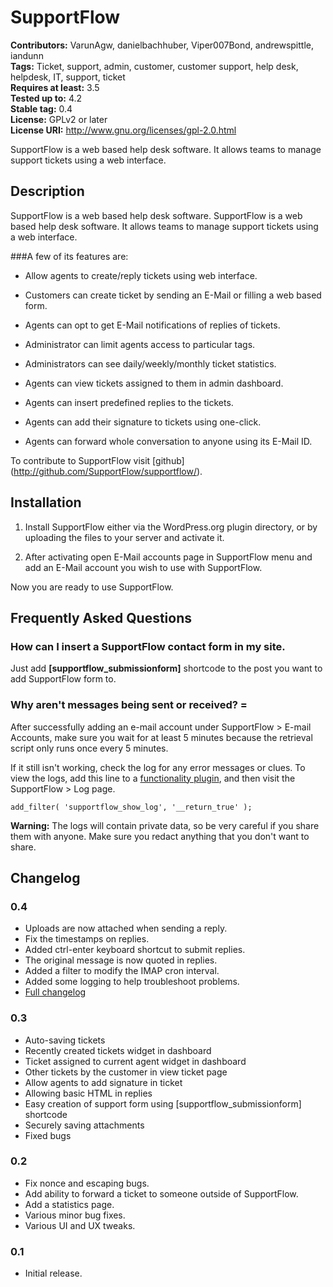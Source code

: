 # SupportFlow #
**Contributors:** VarunAgw, danielbachhuber, Viper007Bond, andrewspittle, iandunn  
**Tags:** Ticket, support, admin, customer, customer support, help desk, helpdesk, IT, support, ticket  
**Requires at least:** 3.5  
**Tested up to:** 4.2  
**Stable tag:** 0.4  
**License:** GPLv2 or later  
**License URI:** http://www.gnu.org/licenses/gpl-2.0.html  

SupportFlow is a web based help desk software. It allows teams to manage support tickets using a web interface.

## Description ##
SupportFlow is a web based help desk software. SupportFlow is a web based help desk software. It allows teams to manage support tickets using a web interface.

###A few of its features are:

+ Allow agents to create/reply tickets using web interface.

+ Customers can create ticket by sending an E-Mail or filling a web based form.

+ Agents can opt to get E-Mail notifications of replies of tickets.

+ Administrator can limit agents access to particular tags.

+ Administrators can see daily/weekly/monthly ticket statistics.

+ Agents can view tickets assigned to them in admin dashboard.

+ Agents can insert predefined replies to the tickets.

+ Agents can add their signature to tickets using one-click.

+ Agents can forward whole conversation to anyone using its E-Mail ID.

To contribute to SupportFlow visit [github] (http://github.com/SupportFlow/supportflow/).

## Installation ##
1. Install SupportFlow either via the WordPress.org plugin directory, or by uploading the files to your server and activate it.

2. After activating open E-Mail accounts page in SupportFlow menu and add an E-Mail account you wish to use with SupportFlow.

Now you are ready to use SupportFlow.

## Frequently Asked Questions ##
### How can I insert a SupportFlow contact form in my site.

Just add **[supportflow_submissionform]** shortcode to the post you want to add SupportFlow form to.

### Why aren't messages being sent or received? =
After successfully adding an e-mail account under SupportFlow > E-mail Accounts, make sure you wait for at least 5 minutes because the retrieval script only runs once every 5 minutes.

If it still isn't working, check the log for any error messages or clues. To view the logs, add this line to a
[functionality plugin](http://wpcandy.com/teaches/how-to-create-a-functionality-plugin/), and then visit the SupportFlow > Log page.

`add_filter( 'supportflow_show_log', '__return_true' );`

**Warning:** The logs will contain private data, so be very careful if you share them with anyone. Make sure you redact anything that you don't want to share.


## Changelog ##

### 0.4 ###
* Uploads are now attached when sending a reply.
* Fix the timestamps on replies.
* Added ctrl-enter keyboard shortcut to submit replies.
* The original message is now quoted in replies.
* Added a filter to modify the IMAP cron interval.
* Added some logging to help troubleshoot problems.
* [Full changelog](https://github.com/SupportFlow/supportflow/compare/c1535678da9a8380e42672ceef71174f2d01fc88...5675f1d7e2c1dd3e7e8359d409a1e80ca8a8b141)

### 0.3 ###
* Auto-saving tickets
* Recently created tickets widget in dashboard
* Ticket assigned to current agent widget in dashboard
* Other tickets by the customer in view ticket page
* Allow agents to add signature in ticket
* Allowing basic HTML in replies
* Easy creation of support form using [supportflow_submissionform] shortcode
* Securely saving attachments
* Fixed bugs

### 0.2 ###
* Fix nonce and escaping bugs.
* Add ability to forward a ticket to someone outside of SupportFlow.
* Add a statistics page.
* Various minor bug fixes.
* Various UI and UX tweaks.

### 0.1 ###
* Initial release.
